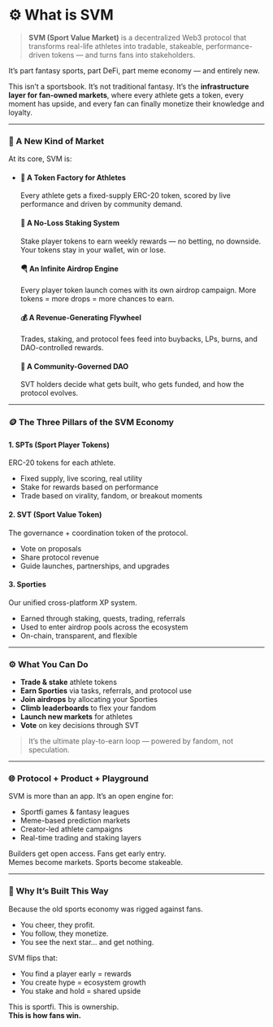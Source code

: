 # ⚙️ What is SVM

> **SVM (Sport Value Market)** is a decentralized Web3 protocol that transforms real-life athletes into tradable, stakeable, performance-driven tokens — and turns fans into stakeholders.

It’s part fantasy sports, part DeFi, part meme economy — and entirely new.

This isn’t a sportsbook. It’s not traditional fantasy. It’s the **infrastructure layer for fan-owned markets**, where every athlete gets a token, every moment has upside, and every fan can finally monetize their knowledge and loyalty.

***

### 🧩 A New Kind of Market

At its core, SVM is:

*   #### 🏅 A Token Factory for Athletes

    Every athlete gets a fixed-supply ERC-20 token, scored by live performance and driven by community demand.

    #### 🔁 A No-Loss Staking System

    Stake player tokens to earn weekly rewards — no betting, no downside. Your tokens stay in your wallet, win or lose.

    #### 🪂 An Infinite Airdrop Engine

    Every player token launch comes with its own airdrop campaign. More tokens = more drops = more chances to earn.

    #### 💰 A Revenue-Generating Flywheel

    Trades, staking, and protocol fees feed into buybacks, LPs, burns, and DAO-controlled rewards.

    #### 🧠 A Community-Governed DAO

    SVT holders decide what gets built, who gets funded, and how the protocol evolves.

***

### 🪙 The Three Pillars of the SVM Economy

#### 1. **SPTs (Sport Player Tokens)**

ERC-20 tokens for each athlete.

* Fixed supply, live scoring, real utility
* Stake for rewards based on performance
* Trade based on virality, fandom, or breakout moments

#### 2. **SVT (Sport Value Token)**

The governance + coordination token of the protocol.

* Vote on proposals
* Share protocol revenue
* Guide launches, partnerships, and upgrades

#### 3. **Sporties**

Our unified cross-platform XP system.

* Earned through staking, quests, trading, referrals
* Used to enter airdrop pools across the ecosystem
* On-chain, transparent, and flexible

***

### ⚙️ What You Can Do

* **Trade & stake** athlete tokens
* **Earn Sporties** via tasks, referrals, and protocol use
* **Join airdrops** by allocating your Sporties
* **Climb leaderboards** to flex your fandom
* **Launch new markets** for athletes
* **Vote** on key decisions through SVT

> It’s the ultimate play-to-earn loop — powered by fandom, not speculation.

***

### 🌐 Protocol + Product + Playground

SVM is more than an app. It’s an open engine for:

* Sportfi games & fantasy leagues
* Meme-based prediction markets
* Creator-led athlete campaigns
* Real-time trading and staking layers

Builders get open access. Fans get early entry.\
Memes become markets. Sports become stakeable.

***

### 🚀 Why It’s Built This Way

Because the old sports economy was rigged against fans.

* You cheer, they profit.
* You follow, they monetize.
* You see the next star... and get nothing.

SVM flips that:

* You find a player early = rewards
* You create hype = ecosystem growth
* You stake and hold = shared upside

This is sportfi. This is ownership.\
**This is how fans win.**
